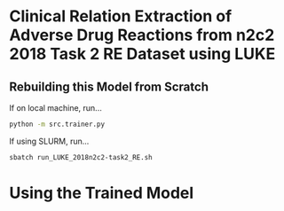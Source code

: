 # Clinical Relation Extraction of Adverse Drug Reactions from n2c2 2018 Task 2 RE Dataset using LUKE

## Rebuilding this Model from Scratch

If on local machine, run...

```bash
python -m src.trainer.py
```

If using SLURM, run...

```bash
sbatch run_LUKE_2018n2c2-task2_RE.sh
```

# Using the Trained Model
